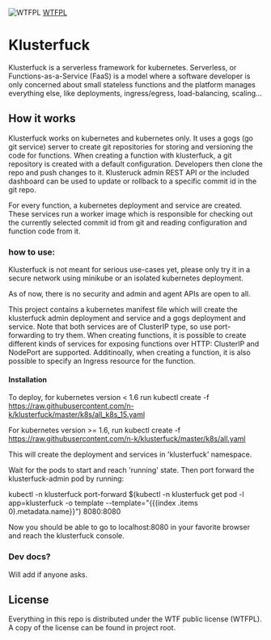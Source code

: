 ![WTFPL](http://www.wtfpl.net/wp-content/uploads/2012/12/wtfpl-badge-4.png)
[WTFPL](http://www.wtfpl.net)

# Klusterfuck
Klusterfuck is a serverless framework for kubernetes. Serverless, or Functions-as-a-Service (FaaS)
is a model where a software developer is only concerned about small stateless functions and the platform
manages everything else, like deployments, ingress/egress, load-balancing, scaling...

## How it works
Klusterfuck works on kubernetes and kubernetes only. 
It uses a gogs (go git service) server to
create git repositories for storing and versioning the code for functions. When creating a function
with klusterfuck, a git repository is created with a default configuration. Developers then clone the repo 
and push changes to it. Klusteruck admin REST API or the included dashboard can be used to update or rollback to 
a specific commit id in the git repo.

For every function, a kubernetes deployment and service are created. These services run a worker image which is 
responsible for checking out the currently selected commit id from git and reading configuration and
function code from it.

### how to use:
Klusterfuck is not meant for serious use-cases yet, please only try it in a secure
network using minikube or an isolated kubernetes deployment.

As of now, there is no security and admin and agent APIs are open to all. 

This project contains a kubernetes manifest file which will create the klusterfuck admin 
deployment and service and a gogs deployment and service. Note that both services are of ClusterIP type, 
so use port-forwarding to try them. When creating functions, it is possible to create different kinds of 
services for exposing functions over HTTP: ClusterIP and NodePort are supported. Additinoally, when creating 
a function, it is also possible to specify an Ingress resource for the function.

#### Installation
To deploy, for kubernetes version < 1.6
 run kubectl create -f https://raw.githubusercontent.com/n-k/klusterfuck/master/k8s/all_k8s_15.yaml

For kubernetes version >= 1.6,
    run kubectl create -f https://raw.githubusercontent.com/n-k/klusterfuck/master/k8s/all.yaml

This will create the deployment and services in 'klusterfuck' namespace.

Wait for the pods to start and reach 'running' state. Then port forward the klusterfuck-admin pod by running:

kubectl -n klusterfuck port-forward $(kubectl -n klusterfuck get pod -l app=klusterfuck -o template --template="{{(index .items 0).metadata.name}}") 8080:8080

Now you should be able to go to localhost:8080 in your favorite browser and reach the klusterfuck console.

### Dev docs?
Will add if anyone asks.

## License
Everything in this repo is distributed under the WTF public license (WTFPL). A copy of the license can be found in project root.

